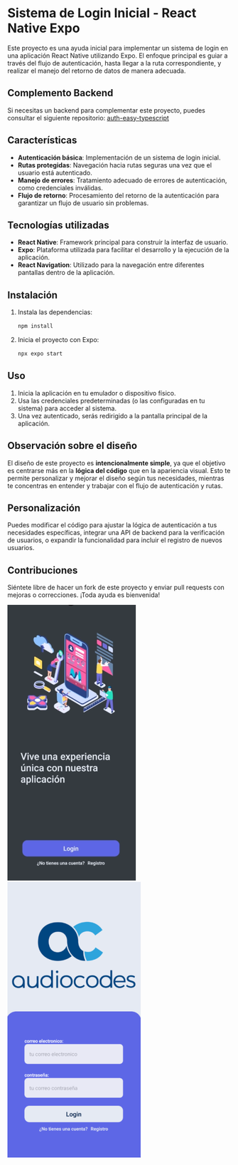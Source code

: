 # Sistema de Login Inicial - React Native Expo

Este proyecto es una ayuda inicial para implementar un sistema de login en una aplicación React Native utilizando Expo. El enfoque principal es guiar a través del flujo de autenticación, hasta llegar a la ruta correspondiente, y realizar el manejo del retorno de datos de manera adecuada.



## Complemento Backend

Si necesitas un backend para complementar este proyecto, puedes consultar el siguiente repositorio: [auth-easy-typescript](https://github.com/RebornRS/auth-easy-typescript)


## Características
- **Autenticación básica**: Implementación de un sistema de login inicial.
- **Rutas protegidas**: Navegación hacia rutas seguras una vez que el usuario está autenticado.
- **Manejo de errores**: Tratamiento adecuado de errores de autenticación, como credenciales inválidas.
- **Flujo de retorno**: Procesamiento del retorno de la autenticación para garantizar un flujo de usuario sin problemas.

## Tecnologías utilizadas
- **React Native**: Framework principal para construir la interfaz de usuario.
- **Expo**: Plataforma utilizada para facilitar el desarrollo y la ejecución de la aplicación.
- **React Navigation**: Utilizado para la navegación entre diferentes pantallas dentro de la aplicación.

## Instalación
1. Instala las dependencias:
   ```bash
   npm install
   ```
2. Inicia el proyecto con Expo:
   ```bash
   npx expo start
   ```

## Uso
1. Inicia la aplicación en tu emulador o dispositivo físico.
2. Usa las credenciales predeterminadas (o las configuradas en tu sistema) para acceder al sistema.
3. Una vez autenticado, serás redirigido a la pantalla principal de la aplicación.

## Observación sobre el diseño
El diseño de este proyecto es **intencionalmente simple**, ya que el objetivo es centrarse más en la **lógica del código** que en la apariencia visual. Esto te permite personalizar y mejorar el diseño según tus necesidades, mientras te concentras en entender y trabajar con el flujo de autenticación y rutas.

## Personalización
Puedes modificar el código para ajustar la lógica de autenticación a tus necesidades específicas, integrar una API de backend para la verificación de usuarios, o expandir la funcionalidad para incluir el registro de nuevos usuarios.

## Contribuciones
Siéntete libre de hacer un fork de este proyecto y enviar pull requests con mejoras o correcciones. ¡Toda ayuda es bienvenida!


![Vista 1](https://raw.githubusercontent.com/RebornRS/login-react-native/refs/heads/main/preview/image.webp?raw=true)
![Vista 2](https://raw.githubusercontent.com/RebornRS/login-react-native/refs/heads/main/preview/image2.webp?raw=true)